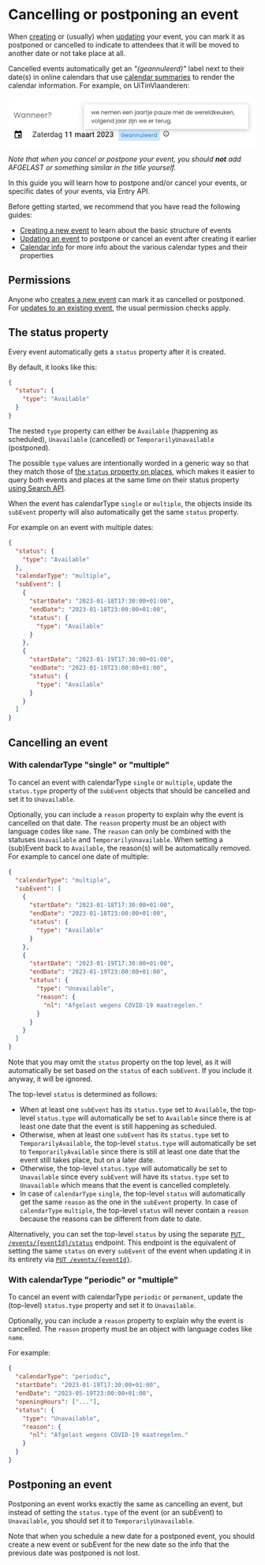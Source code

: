 # Cancelling or postponing an event

When [creating](./create.md) or (usually) when [updating](./update.md) your event, you can mark it as postponed or cancelled to indicate to attendees that it will be moved to another date or not take place at all.

Cancelled events automatically get an *"(geannuleerd)"* label next to their date(s) in online calendars that use [calendar summaries](../../search-api/embedding-calendar-summaries.md) to render the calendar information. For example, on UiTinVlaanderen:

![Screenshot of a summary of the event "Boshyacintenfestival" on UiTinVlaanderen, as an example of the "(Geannuleerd)" label](../../../assets/images/event-cancelled.png)

*Note that when you cancel or postpone your event, you should **not** add AFGELAST or something similar in the title yourself.*

In this guide you will learn how to postpone and/or cancel your events, or specific dates of your events, via Entry API.

Before getting started, we recommend that you have read the following guides:

* [Creating a new event](./create.md) to learn about the basic structure of events
* [Updating an event](./update.md) to postpone or cancel an event after creating it earlier
* [Calendar info](../shared/calendar-info.md) for more info about the various calendar types and their properties

## Permissions

Anyone who [creates a new event](./create.md) can mark it as cancelled or postponed. For [updates to an existing event](./update.md), the usual permission checks apply.

## The status property

Every event automatically gets a `status` property after it is created.

By default, it looks like this:

```json
{
  "status": {
    "type": "Available"
  }
}
```

The nested `type` property can either be `Available` (happening as scheduled), `Unavailable` (cancelled) or `TemporarilyUnavailable` (postponed).

The possible `type` values are intentionally worded in a generic way so that they match those of [the `status` property on places](../places/status.md), which makes it easier to query both events and places at the same time on their status property [using Search API](../../search-api/introduction.md).

When the event has calendarType `single` or `multiple`, the objects inside its `subEvent` property will also automatically get the same `status` property.

For example on an event with multiple dates:

```json
{
  "status": {
    "type": "Available"
  },
  "calendarType": "multiple",
  "subEvent": [
    {
      "startDate": "2023-01-18T17:30:00+01:00",
      "endDate": "2023-01-18T23:00:00+01:00",
      "status": {
        "type": "Available"
      }
    },
    {
      "startDate": "2023-01-19T17:30:00+01:00",
      "endDate": "2023-01-19T23:00:00+01:00",
      "status": {
        "type": "Available"
      }
    }
  ]
}
```

## Cancelling an event

### With calendarType "single" or "multiple"

To cancel an event with calendarType `single` or `multiple`, update the `status.type` property of the `subEvent` objects that should be cancelled and set it to `Unavailable`.

Optionally, you can include a `reason` property to explain why the event is cancelled on that date. The `reason` property must be an object with language codes like `name`.
The `reason` can only be combined with the statuses `Unavailable` and `TemporarilyUnavailable`. When setting a (sub)Event back to `Available`, the reason(s) will be automatically removed.
For example to cancel one date of multiple:

```json
{
  "calendarType": "multiple",
  "subEvent": [
    {
      "startDate": "2023-01-18T17:30:00+01:00",
      "endDate": "2023-01-18T23:00:00+01:00",
      "status": {
        "type": "Available"
      }
    },
    {
      "startDate": "2023-01-19T17:30:00+01:00",
      "endDate": "2023-01-19T23:00:00+01:00",
      "status": {
        "type": "Unavailable",
        "reason": {
          "nl": "Afgelast wegens COVID-19 maatregelen."
        }
      }
    }
  ]
}
```

Note that you may omit the `status` property on the top level, as it will automatically be set based on the `status` of each `subEvent`. If you include it anyway, it will be ignored.

The top-level `status` is determined as follows:

* When at least one `subEvent` has its `status.type` set to `Available`, the top-level `status.type` will automatically be set to `Available` since there is at least one date that the event is still happening as scheduled.
* Otherwise, when at least one `subEvent` has its `status.type` set to `TemporarilyAvailable`, the top-level `status.type` will automatically be set to `TemporarilyAvailable` since there is still at least one date that the event still takes place, but on a later date.
* Otherwise, the top-level `status.type` will automatically be set to `Unavailable` since every `subEvent` will have its `status.type` set to `Unavailable` which means that the event is cancelled completely.
* In case of `calendarType` `single`, the top-level `status` will automatically get the same `reason` as the one in the `subEvent` property. In case of `calendarType` `multiple`, the top-level `status` will never contain a `reason` because the reasons can be different from date to date.

Alternatively, you can set the top-level `status` by using the separate [`PUT /events/{eventId}/status`](/reference/entry.json/paths/~1events~1{eventId}~1status/put) endpoint. This endpoint is the equivalent of setting the same `status` on every `subEvent` of the event when updating it in its entirety via [`PUT /events/{eventId}`](/reference/entry.json/paths/~1events~1{eventId}/put).

### With calendarType "periodic" or "multiple"

To cancel an event with calendarType `periodic` or `permanent`, update the (top-level) `status.type` property and set it to `Unavailable`.

Optionally, you can include a `reason` property to explain why the event is cancelled. The `reason` property must be an object with language codes like `name`.

For example:

```json
{
  "calendarType": "periodic",
  "startDate": "2023-01-19T17:30:00+01:00",
  "endDate": "2023-05-19T23:00:00+01:00",
  "openingHours": ["..."],
  "status": {
    "type": "Unavailable",
    "reason": {
      "nl": "Afgelast wegens COVID-19 maatregelen."
    }
  }
}
```

## Postponing an event

Postponing an event works exactly the same as cancelling an event, but instead of setting the `status.type` of the event (or an subEvent) to `Unavailable`, you should set it to `TemporarilyUnavailable`.

Note that when you schedule a new date for a postponed event, you should create a new event or subEvent for the new date so the info that the previous date was postponed is not lost.
